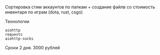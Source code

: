 Сортировка стим аккаунтов по папкам + создание файлв со стоимость инвентаря по играм (dota, rust, csgo)


Технологии

    aiohttp
    requests
    aiohttp-socks
    

Сроки 2 дня. 3000 рублей
